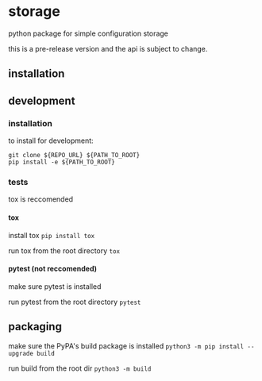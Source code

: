 # storage
python package for simple configuration storage

this is a pre-release version and the api is subject to change.

## installation


## development

### installation
to install for development:
```
git clone ${REPO_URL} ${PATH_TO_ROOT}
pip install -e ${PATH_TO_ROOT}
```

### tests

tox is reccomended

#### tox

install tox
```pip install tox```

run tox from the root directory
```tox```

#### pytest (not reccomended)
make sure pytest is installed

run pytest from the root directory
```pytest```

## packaging

make sure the PyPA's build package is installed
```python3 -m pip install --upgrade build```

run build from the root dir
```python3 -m build```
